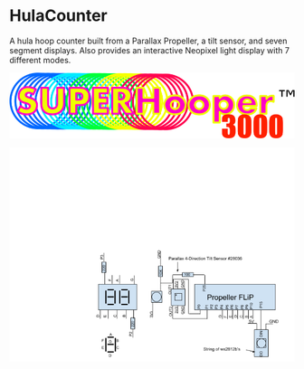 # HulaCounter
A hula hoop counter built from a Parallax Propeller, a tilt sensor, and seven segment displays. Also provides an interactive Neopixel light display with 7 different modes.

![](logo.png)

![](Hula%20Counter.png)

